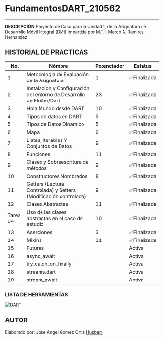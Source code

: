 
# FundamentosDART_210562
----
**DESCRIPCIÓN**
Proyecto de Caso para la Unidad 1, de la Asignatura de Desarrollo Móvil Integral (DMI) impartida por M.T.I. Marco A. Ramirez Hernandez

## HISTORIAL DE PRACTICAS
|No.|Nómbre|Potenciador|Estatus|
|--|--|--|--|
|1|Metodologia de Evaluación de la Asignatura|1|✅Finalizada|
|2|Instalacion y Configuración del entorno de Desarrollo de Flutter/Dart|23|✅Finalizada|
|3|Hola Mundo desde DART| 10|✅Finalizada|
|4|Tipos de datos en DART|5|✅Finalizada|
|5|Tipos de Datos Dinamico|5|✅Finalizada|
|6|Mapa|6|✅Finalizada|
|7|Listas, Iterables Y Conjuntos de Datos|9|✅Finalizada|
|8|Funciones|11|✅Finalizada|
|9|Clases y Sobreescritura de métodos|9|✅Finalizada|
|10|Constructores Nombrados|8|✅Finalizada|
|11|Getters (Lectura Controlada) y Setters (Modificación controlada)|9|✅Finalizada|
|12|Clases Abstractas|11|✅Finalizada|
|Tarea 04|Uso de las clases abstractas en el caso de estudio|10|✅Finalizada|
|13|Aserciones|3|✅Finalizada|
|14|Mixins|11|✅Finalizada|
|15|Futures||Activa|
|16|async_await||Activa|
|17|try_catch_on_finally||Activa|
|18|streams.dart||Activa|
|19|stream_await||Activa|


### LISTA DE HERRAMIENTAS
![DART](https://img.shields.io/badge/Dart-0175C2?style-for-the-badge&logo=dart&logoColor=white)

## AUTOR
Elaborado por: Jose Angel Gomez Ortiz [Husbam](https://github.com/Husbam)

